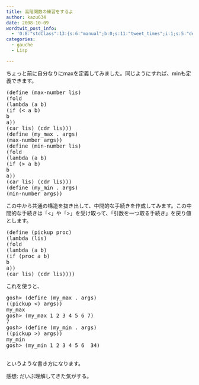 ```yaml
---
title: 高階関数の練習をするよ
author: kazu634
date: 2008-10-09
wordtwit_post_info:
  - 'O:8:"stdClass":13:{s:6:"manual";b:0;s:11:"tweet_times";i:1;s:5:"delay";i:0;s:7:"enabled";i:1;s:10:"separation";s:2:"60";s:7:"version";s:3:"3.7";s:14:"tweet_template";b:0;s:6:"status";i:2;s:6:"result";a:0:{}s:13:"tweet_counter";i:2;s:13:"tweet_log_ids";a:1:{i:0;i:4329;}s:9:"hash_tags";a:0:{}s:8:"accounts";a:1:{i:0;s:7:"kazu634";}}'
categories:
  - gauche
  - Lisp

---
```

<div class="section">
<p>
    ちょっと前に自分なりにmaxを定義してみました。同じようにすれば、minも定義できます。
</p>
  
<pre class="syntax-highlight">
<span class="synSpecial">(</span>define <span class="synSpecial">(</span>max-number lis<span class="synSpecial">)</span>
<span class="synSpecial">(</span>fold
<span class="synSpecial">(</span><span class="synStatement">lambda</span> <span class="synSpecial">(</span>a b<span class="synSpecial">)</span>
<span class="synSpecial">(</span><span class="synStatement">if</span> <span class="synSpecial">(</span><span class="synStatement">&#60;</span> a b<span class="synSpecial">)</span>
b
a<span class="synSpecial">))</span>
<span class="synSpecial">(</span><span class="synStatement">car</span> lis<span class="synSpecial">)</span> <span class="synSpecial">(</span><span class="synStatement">cdr</span> lis<span class="synSpecial">)))</span>
<span class="synSpecial">(</span>define <span class="synSpecial">(</span>my_max<span class="synStatement"> . </span>args<span class="synSpecial">)</span>
<span class="synSpecial">(</span>max-number args<span class="synSpecial">))</span>
<span class="synSpecial">(</span>define <span class="synSpecial">(</span>min-number lis<span class="synSpecial">)</span>
<span class="synSpecial">(</span>fold
<span class="synSpecial">(</span><span class="synStatement">lambda</span> <span class="synSpecial">(</span>a b<span class="synSpecial">)</span>
<span class="synSpecial">(</span><span class="synStatement">if</span> <span class="synSpecial">(</span><span class="synStatement">&#62;</span> a b<span class="synSpecial">)</span>
b
a<span class="synSpecial">))</span>
<span class="synSpecial">(</span><span class="synStatement">car</span> lis<span class="synSpecial">)</span> <span class="synSpecial">(</span><span class="synStatement">cdr</span> lis<span class="synSpecial">)))</span>
<span class="synSpecial">(</span>define <span class="synSpecial">(</span>my_min<span class="synStatement"> . </span>args<span class="synSpecial">)</span>
<span class="synSpecial">(</span>min-number args<span class="synSpecial">))</span>
</pre>
  
<p>
    この中から共通の構造を抜き出して、中間的な手続きを作成してみます。この中間的な手続きは「<」や「>」を受け取って、「引数を一つ取る手続き」を戻り値とします。
</p>
  
<pre class="syntax-highlight">
<span class="synSpecial">(</span>define <span class="synSpecial">(</span>pickup proc<span class="synSpecial">)</span>
<span class="synSpecial">(</span><span class="synStatement">lambda</span> <span class="synSpecial">(</span>lis<span class="synSpecial">)</span>
<span class="synSpecial">(</span>fold
<span class="synSpecial">(</span><span class="synStatement">lambda</span> <span class="synSpecial">(</span>a b<span class="synSpecial">)</span>
<span class="synSpecial">(</span><span class="synStatement">if</span> <span class="synSpecial">(</span>proc a b<span class="synSpecial">)</span>
b
a<span class="synSpecial">))</span>
<span class="synSpecial">(</span><span class="synStatement">car</span> lis<span class="synSpecial">)</span> <span class="synSpecial">(</span><span class="synStatement">cdr</span> lis<span class="synSpecial">))))</span>
</pre>
  
<p>
    これを使うと、
</p>
  
<pre class="syntax-highlight">
gosh&#62; <span class="synSpecial">(</span>define <span class="synSpecial">(</span>my_max<span class="synStatement"> . </span>args<span class="synSpecial">)</span>
<span class="synSpecial">((</span>pickup <span class="synStatement">&#60;</span><span class="synSpecial">)</span> args<span class="synSpecial">))</span>
my_max
gosh&#62; <span class="synSpecial">(</span>my_max <span class="synConstant">1</span> <span class="synConstant">2</span> <span class="synConstant">3</span> <span class="synConstant">4</span> <span class="synConstant">5</span> <span class="synConstant">6</span> <span class="synConstant">7</span><span class="synSpecial">)</span>
<span class="synConstant">7</span>
gosh&#62; <span class="synSpecial">(</span>define <span class="synSpecial">(</span>my_min<span class="synStatement"> . </span>args<span class="synSpecial">)</span>
<span class="synSpecial">((</span>pickup <span class="synStatement">&#62;</span><span class="synSpecial">)</span> args<span class="synSpecial">))</span>
my_min
gosh&#62; <span class="synSpecial">(</span>my_min <span class="synConstant">1</span> <span class="synConstant">2</span> <span class="synConstant">3</span> <span class="synConstant">4</span> <span class="synConstant">5</span> <span class="synConstant">6</span> <span class="synConstant"></span> <span class="synConstant">34</span><span class="synSpecial">)</span>
<span class="synConstant"></span>
</pre>
  
<p>
    というような書き方になります。
</p>
  
<p>
    感想: だいぶ理解してきた気がする。
</p>
</div>
